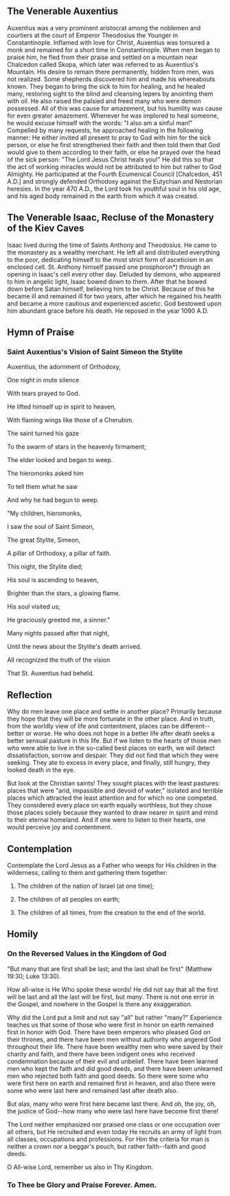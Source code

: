 ## The Venerable Auxentius

Auxentius was a very prominent aristocrat among the noblemen and courtiers at the court of Emperor Theodosius the Younger in Constantinople. Inflamed with love for Christ, Auxentius was tonsured a monk and remained for a short time in Constantinople. When men began to praise him, he fled from their praise and settled on a mountain near Chalcedon called Skopa, which later was referred to as Auxentius's Mountain. His desire to remain there permanently, hidden from men, was not realized. Some shepherds discovered him and made his whereabouts known. They began to bring the sick to him for healing, and he healed many, restoring sight to the blind and cleansing lepers by anointing them with oil. He also raised the palsied and freed many who were demon possessed. All of this was cause for amazement, but his humility was cause for even greater amazement. Whenever he was implored to heal someone, he would excuse himself with the words: "I also am a sinful man!" Compelled by many requests, he approached healing in the following manner: He either invited all present to pray to God with him for the sick person, or else he first strengthened their faith and then told them that God would give to them according to their faith, or else he prayed over the head of the sick person: "The Lord Jesus Christ heals you!" He did this so that the act of working miracles would not be attributed to him but rather to God Almighty. He participated at the Fourth Ecumenical Council [Chalcedon, 451 A.D.] and strongly defended Orthodoxy against the Eutychian and Nestorian heresies. In the year 470 A.D., the Lord took his youthful soul in his old age, and his aged body remained in the earth from which it was created.

## The Venerable Isaac, Recluse of the Monastery of the Kiev Caves

Isaac lived during the time of Saints Anthony and Theodosius. He came to the monastery as a wealthy merchant. He left all and distributed everything to the poor, dedicating himself to the most strict form of asceticism in an enclosed cell. St. Anthony himself passed one prosphoron\*) through an opening in Isaac's cell every other day. Deluded by demons, who appeared to him in angelic light, Isaac bowed down to them. After that he bowed down before Satan himself, believing him to be Christ. Because of this he became ill and remained ill for two years, after which he regained his health and became a more cautious and experienced ascetic. God bestowed upon him abundant grace before his death. He reposed in the year 1090 A.D.

## Hymn of Praise

### Saint Auxentius's Vision of Saint Simeon the Stylite

Auxentius, the adornment of Orthodoxy,

One night in mute silence

With tears prayed to God.

He lifted himself up in spirit to heaven,

With flaming wings like those of a Cherubim.

The saint turned his gaze

To the swarm of stars in the heavenly firmament;

The elder looked and began to weep.

The hieromonks asked him

To tell them what he saw

And why he had begun to weep.

"My children, hieromonks,

I saw the soul of Saint Simeon,

The great Stylite, Simeon,

A pillar of Orthodoxy, a pillar of faith.

This night, the Stylite died;

His soul is ascending to heaven,

Brighter than the stars, a glowing flame.

His soul visited us;

He graciously greeted me, a sinner."

Many nights passed after that night,

Until the news about the Stylite's death arrived.

All recognized the truth of the vision

That St. Auxentius had beheld.

## Reflection

Why do men leave one place and settle in another place? Primarily because they hope that they will be more fortunate in the other place. And in truth, from the worldly view of life and contentment, places can be different--better or worse. He who does not hope in a better life after death seeks a better sensual pasture in this life. But if we listen to the hearts of those men who were able to live in the so-called best places on earth, we will detect dissatisfaction, sorrow and despair. They did not find that which they were seeking. They ate to excess in every place, and finally, still hungry, they looked death in the eye.

But look at the Christian saints! They sought places with the least pastures: places that were "arid, impassible and devoid of water," isolated and terrible places which attracted the least attention and for which no one competed. They considered every place on earth equally worthless, but they chose those places solely because they wanted to draw nearer in spirit and mind to their eternal homeland. And if one were to listen to their hearts, one would perceive joy and contentment.

## Contemplation

Contemplate the Lord Jesus as a Father who weeps for His children in the wilderness, calling to them and gathering them together:

1. The children of the nation of Israel (at one time);

2. The children of all peoples on earth;

3. The children of all times, from the creation to the end of the world.

## Homily

### On the Reversed Values in the Kingdom of God

"But many that are first shall be last; and the last shall be first" (Matthew 19:30; Luke 13:30).

How all-wise is He Who spoke these words! He did not say that all the first will be last and all the last will be first, but _many_. There is not one error in the Gospel, and nowhere in the Gospel is there any exaggeration.

Why did the Lord put a limit and not say "all" but rather "many?" Experience teaches us that some of those who were first in honor on earth remained first in honor with God. There have been emperors who pleased God on their thrones, and there have been men without authority who angered God throughout their life. There have been wealthy men who were saved by their charity and faith, and there have been indigent ones who received condemnation because of their evil and unbelief. There have been learned men who kept the faith and did good deeds, and there have been unlearned men who rejected both faith and good deeds. So there were some who were first here on earth and remained first in heaven, and also there were some who were last here and remained last after death also.

But alas, many who were first here became last there. And oh, the joy, oh, the justice of God--how many who were last here have become first there!

The Lord neither emphasized nor praised one class or one occupation over all others, but He recruited and even today He recruits an army of light from all classes, occupations and professions. For Him the criteria for man is neither a crown nor a beggar's pouch, but rather faith--faith and good deeds.

O All-wise Lord, remember us also in Thy Kingdom.

### To Thee be Glory and Praise Forever. Amen.
